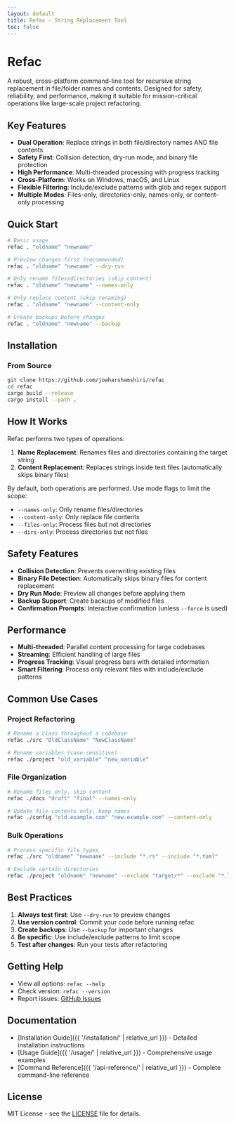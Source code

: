 ```yaml
---
layout: default
title: Refac - String Replacement Tool
toc: false
---
```


# Refac

A robust, cross-platform command-line tool for recursive string replacement in file/folder names and contents. Designed for safety, reliability, and performance, making it suitable for mission-critical operations like large-scale project refactoring.

## Key Features

- **Dual Operation**: Replace strings in both file/directory names AND file contents
- **Safety First**: Collision detection, dry-run mode, and binary file protection
- **High Performance**: Multi-threaded processing with progress tracking
- **Cross-Platform**: Works on Windows, macOS, and Linux
- **Flexible Filtering**: Include/exclude patterns with glob and regex support
- **Multiple Modes**: Files-only, directories-only, names-only, or content-only processing

## Quick Start

```bash
# Basic usage
refac . "oldname" "newname"

# Preview changes first (recommended)
refac . "oldname" "newname" --dry-run

# Only rename files/directories (skip content)
refac . "oldname" "newname" --names-only

# Only replace content (skip renaming)
refac . "oldname" "newname" --content-only

# Create backups before changes
refac . "oldname" "newname" --backup
```

## Installation

### From Source

```bash
git clone https://github.com/jowharshamshiri/refac
cd refac
cargo build --release
cargo install --path .
```

## How It Works

Refac performs two types of operations:

1. **Name Replacement**: Renames files and directories containing the target string
2. **Content Replacement**: Replaces strings inside text files (automatically skips binary files)

By default, both operations are performed. Use mode flags to limit the scope:

- `--names-only`: Only rename files/directories
- `--content-only`: Only replace file contents
- `--files-only`: Process files but not directories
- `--dirs-only`: Process directories but not files

## Safety Features

- **Collision Detection**: Prevents overwriting existing files
- **Binary File Detection**: Automatically skips binary files for content replacement
- **Dry Run Mode**: Preview all changes before applying them
- **Backup Support**: Create backups of modified files
- **Confirmation Prompts**: Interactive confirmation (unless `--force` is used)

## Performance

- **Multi-threaded**: Parallel content processing for large codebases
- **Streaming**: Efficient handling of large files
- **Progress Tracking**: Visual progress bars with detailed information
- **Smart Filtering**: Process only relevant files with include/exclude patterns

## Common Use Cases

### Project Refactoring

```bash
# Rename a class throughout a codebase
refac ./src "OldClassName" "NewClassName"

# Rename variables (case-sensitive)
refac ./project "old_variable" "new_variable"
```

### File Organization

```bash
# Rename files only, skip content
refac ./docs "draft" "final" --names-only

# Update file contents only, keep names
refac ./config "old.example.com" "new.example.com" --content-only
```

### Bulk Operations

```bash
# Process specific file types
refac ./src "oldname" "newname" --include "*.rs" --include "*.toml"

# Exclude certain directories
refac ./project "oldname" "newname" --exclude "target/*" --exclude "*.log"
```

## Best Practices

1. **Always test first**: Use `--dry-run` to preview changes
2. **Use version control**: Commit your code before running refac
3. **Create backups**: Use `--backup` for important changes
4. **Be specific**: Use include/exclude patterns to limit scope
5. **Test after changes**: Run your tests after refactoring

## Getting Help

- View all options: `refac --help`
- Check version: `refac --version`
- Report issues: [GitHub Issues](https://github.com/jowharshamshiri/refac/issues)

## Documentation

- [Installation Guide]({{ '/installation/' | relative_url }}) - Detailed installation instructions
- [Usage Guide]({{ '/usage/' | relative_url }}) - Comprehensive usage examples
- [Command Reference]({{ '/api-reference/' | relative_url }}) - Complete command-line reference

## License

MIT License - see the [LICENSE](https://github.com/jowharshamshiri/refac/blob/main/LICENSE) file for details.
